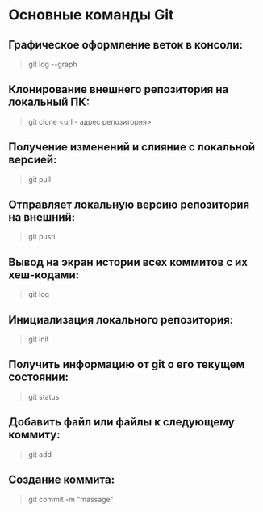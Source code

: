 # Основные команды Git

## Графическое оформление веток в консоли:
>git log --graph

## Клонирование внешнего репозитория на локальный ПК:
>git clone <url - адрес репозитория>

## Получение изменений и слияние с локальной версией:
>git pull

## Отправляет локальную версию репозитория на внешний:
>git push

## Вывод на экран истории всех коммитов с их хеш-кодами:
>git log

## Инициализация локального репозитория:
>git init

## Получить информацию от git о его текущем состоянии:
>git status

## Добавить файл или файлы к следующему коммиту:
>git add

## Создание коммита:
>git commit -m "massage"
